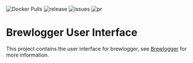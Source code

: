 ![Docker Pulls](https://img.shields.io/docker/pulls/mpse2/brewlogger-webi)
![release](https://img.shields.io/github/v/release/mp-se/brewlogger-ui?label=latest%20release)
![issues](https://img.shields.io/github/issues/mp-se/brewlogger-ui)
![pr](https://img.shields.io/github/issues-pr/mp-se/brewlogger-ui)

# Brewlogger User Interface

This project contains the user interface for brewlogger, see [Brewlogger](https://github.com/mp-se/brewlogger) for more information.

